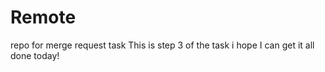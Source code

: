 # Remote
repo for merge request task
This is step 3 of the task 
i hope I can get it all done today!
